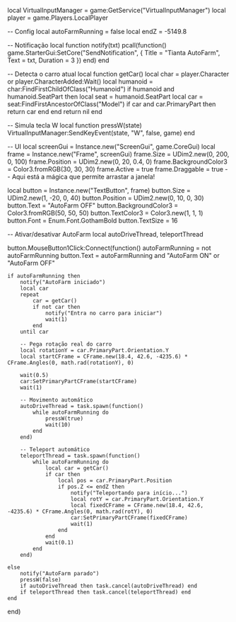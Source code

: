 local VirtualInputManager = game:GetService("VirtualInputManager")
local player = game.Players.LocalPlayer

-- Config
local autoFarmRunning = false
local endZ = -5149.8

-- Notificação
local function notify(txt)
    pcall(function()
        game.StarterGui:SetCore("SendNotification", {
            Title = "Tianta AutoFarm",
            Text = txt,
            Duration = 3
        })
    end)
end

-- Detecta o carro atual
local function getCar()
    local char = player.Character or player.CharacterAdded:Wait()
    local humanoid = char:FindFirstChildOfClass("Humanoid")
    if humanoid and humanoid.SeatPart then
        local seat = humanoid.SeatPart
        local car = seat:FindFirstAncestorOfClass("Model")
        if car and car.PrimaryPart then
            return car
        end
    end
    return nil
end

-- Simula tecla W
local function pressW(state)
    VirtualInputManager:SendKeyEvent(state, "W", false, game)
end

-- UI
local screenGui = Instance.new("ScreenGui", game.CoreGui)
local frame = Instance.new("Frame", screenGui)
frame.Size = UDim2.new(0, 200, 0, 100)
frame.Position = UDim2.new(0, 20, 0.4, 0)
frame.BackgroundColor3 = Color3.fromRGB(30, 30, 30)
frame.Active = true
frame.Draggable = true -- Aqui está a mágica que permite arrastar a janela!

local button = Instance.new("TextButton", frame)
button.Size = UDim2.new(1, -20, 0, 40)
button.Position = UDim2.new(0, 10, 0, 30)
button.Text = "AutoFarm OFF"
button.BackgroundColor3 = Color3.fromRGB(50, 50, 50)
button.TextColor3 = Color3.new(1, 1, 1)
button.Font = Enum.Font.GothamBold
button.TextSize = 16

-- Ativar/desativar AutoFarm
local autoDriveThread, teleportThread

button.MouseButton1Click:Connect(function()
    autoFarmRunning = not autoFarmRunning
    button.Text = autoFarmRunning and "AutoFarm ON" or "AutoFarm OFF"

    if autoFarmRunning then
        notify("AutoFarm iniciado")
        local car
        repeat
            car = getCar()
            if not car then
                notify("Entra no carro para iniciar")
                wait(1)
            end
        until car

        -- Pega rotação real do carro
        local rotationY = car.PrimaryPart.Orientation.Y
        local startCFrame = CFrame.new(18.4, 42.6, -4235.6) * CFrame.Angles(0, math.rad(rotationY), 0)

        wait(0.5)
        car:SetPrimaryPartCFrame(startCFrame)
        wait(1)

        -- Movimento automático
        autoDriveThread = task.spawn(function()
            while autoFarmRunning do
                pressW(true)
                wait(10)
            end
        end)

        -- Teleport automático
        teleportThread = task.spawn(function()
            while autoFarmRunning do
                local car = getCar()
                if car then
                    local pos = car.PrimaryPart.Position
                    if pos.Z <= endZ then
                        notify("Teleportando para início...")
                        local rotY = car.PrimaryPart.Orientation.Y
                        local fixedCFrame = CFrame.new(18.4, 42.6, -4235.6) * CFrame.Angles(0, math.rad(rotY), 0)
                        car:SetPrimaryPartCFrame(fixedCFrame)
                        wait(1)
                    end
                end
                wait(0.1)
            end
        end)

    else
        notify("AutoFarm parado")
        pressW(false)
        if autoDriveThread then task.cancel(autoDriveThread) end
        if teleportThread then task.cancel(teleportThread) end
    end
end)
